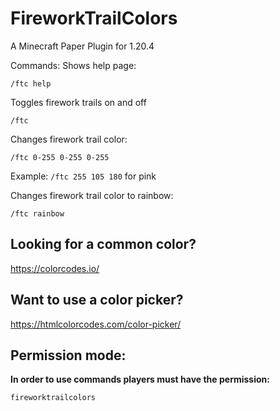 # FireworkTrailColors
A Minecraft Paper Plugin for 1.20.4

Commands:
Shows help page:
```
/ftc help
```
Toggles firework trails on and off
```
/ftc
```
Changes firework trail color:
```
/ftc 0-255 0-255 0-255
```
Example: `/ftc 255 105 180` for pink

Changes firework trail color to rainbow:
```
/ftc rainbow
```

## Looking for a common color?
https://colorcodes.io/
## Want to use a color picker?
https://htmlcolorcodes.com/color-picker/

## Permission mode:
**In order to use commands players must have the permission:**
```
fireworktrailcolors
```
